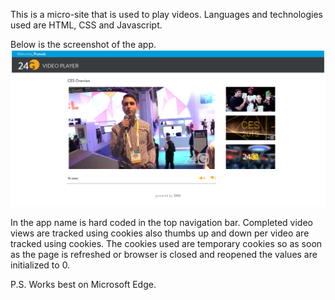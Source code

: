 This is a micro-site that is used to play videos. Languages and technologies used are HTML, CSS and Javascript.

Below is the screenshot of the app.
![alt text](https://github.com/prateekkr94/Project-Work/blob/master/24G%20Mini%20Video%20Player/Screenshot.png)

In the app name is hard coded in the top navigation bar. Completed video views are tracked using cookies also thumbs up and down per video are tracked using cookies. The cookies used are temporary cookies so as soon as the page is refreshed or browser is closed and reopened the values are initialized to 0.

P.S. Works best on Microsoft Edge.

